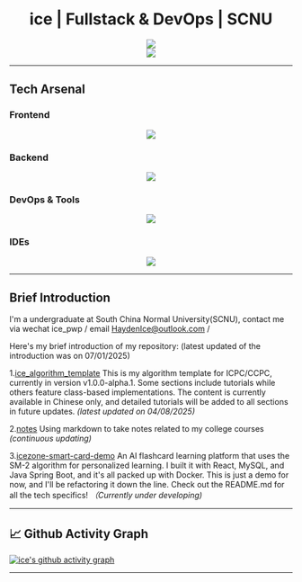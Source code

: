 <div align="center">
 <h1> ice | Fullstack & DevOps | SCNU </h1>
 <div align="center">
  <img src = "https://github-readme-stats.vercel.app/api?username=ICE-awa&locale=cn"/>
 </div>
 <div align = "center">
  <img src = "https://github-readme-stats.vercel.app/api/top-langs/?username=ICE-awa&layout=compact&langs_count=8"/>
 </div>
</div>

---

## Tech Arsenal

### Frontend

<div align = "center">
 <img src = "https://skillicons.dev/icons?i=html,css,js,ts,vue&perline=10"/>
</div>

### Backend

<div align = "center">
 <img src = "https://skillicons.dev/icons?i=java,mysql,spring,fastapi,maven&perline=10"/>
</div>

### DevOps & Tools

<div align = "center">
 <img src = "https://skillicons.dev/icons?i=anaconda,docker,git,github,latex,linux,nginx,powershell,ubuntu,debian&perline=10"/>
</div>

### IDEs

<div align = "center">
 <img src = "https://skillicons.dev/icons?i=idea,vscode,pycharm,sublime&perline=10"/>
</div>

---

## Brief Introduction

I'm a undergraduate at South China Normal University(SCNU), contact me via wechat ice_pwp / email HaydenIce@outlook.com /
 
Here's my brief introduction of my repository: (latest updated of the introduction was on 07/01/2025)

1.[ice_algorithm_template](https://github.com/ICE-awa/ice_algorithm_template) This is my algorithm template for ICPC/CCPC, currently in version v1.0.0-alpha.1. Some sections include tutorials while others feature class-based implementations. The content is currently available in Chinese only, and detailed tutorials will be added to all sections in future updates. *(latest updated on 04/08/2025)*

2.[notes](https://github.com/ICE-awa/notes) Using markdown to take notes related to my college courses *(continuous updating)*

3.[icezone-smart-card-demo](https://github.com/ICE-awa/icezone-smart-card-demo) An AI flashcard learning platform that uses the SM-2 algorithm for personalized learning. I built it with React, MySQL, and Java Spring Boot, and it's all packed up with Docker. This is just a demo for now, and I'll be refactoring it down the line. Check out the README.md for all the tech specifics! *（Currently under developing)*

---

## 📈 Github Activity Graph

[![ice's github activity graph](https://github-readme-activity-graph.vercel.app/graph?username=ICE-awa&theme=react-dark)](https://github.com/ICE-awa)

---
